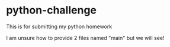 # python-challenge
This is for submitting my python homework

I am unsure how to provide 2 files named "main" but we will see!

